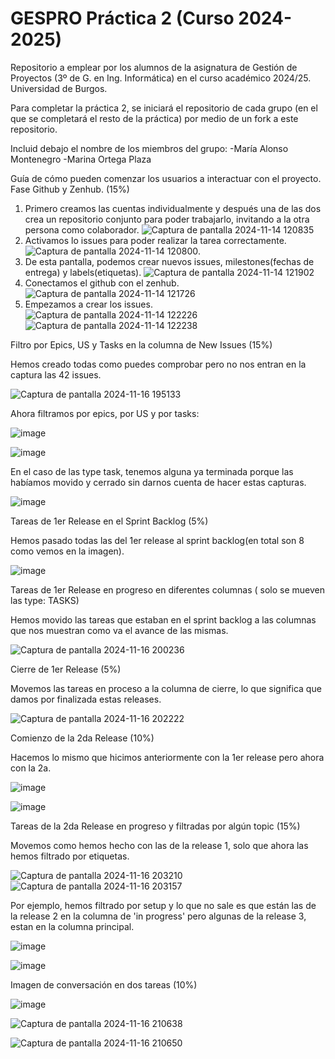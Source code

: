# GESPRO Práctica 2 (Curso 2024-2025)
Repositorio a emplear por los alumnos de la asignatura de Gestión de Proyectos (3º de G. en Ing. Informática) en el curso académico 2024/25. Universidad de Burgos.

Para completar la práctica 2, se iniciará el repositorio de cada grupo (en el que se completará el resto de la práctica) por medio de un fork a este repositorio.

Incluid debajo el nombre de los miembros del grupo:
-María Alonso Montenegro
-Marina Ortega Plaza

Guía de cómo pueden comenzar los usuarios a interactuar con el proyecto. Fase Github y Zenhub. (15%)
1. Primero creamos las cuentas individualmente y después una de las dos crea un repositorio conjunto para poder trabajarlo, invitando a la otra persona como colaborador.
   ![Captura de pantalla 2024-11-14 120835](https://github.com/user-attachments/assets/7c877802-e2d6-4d9d-b463-78645187cd27)
2. Activamos lo issues para poder realizar la tarea correctamente.
   ![Captura de pantalla 2024-11-14 120800](https://github.com/user-attachments/assets/1266efe4-9aad-4e37-908c-1555cedf11ee).
3. De esta pantalla, podemos crear nuevos issues, milestones(fechas de entrega) y labels(etiquetas).
   ![Captura de pantalla 2024-11-14 121902](https://github.com/user-attachments/assets/c84aa488-a352-49d6-9bc0-00ccb649f1e7)
4. Conectamos el github con el zenhub.
   ![Captura de pantalla 2024-11-14 121726](https://github.com/user-attachments/assets/715bdc26-ba01-488a-95bf-80c3b2a266e7)
5. Empezamos a crear los issues.
   ![Captura de pantalla 2024-11-14 122226](https://github.com/user-attachments/assets/365843c7-ed63-4fde-a080-c8a946523597)
   ![Captura de pantalla 2024-11-14 122238](https://github.com/user-attachments/assets/d1b6350a-b4b8-44df-a21c-ad1de18fe1e2)

Filtro por Epics, US y Tasks en la columna de New Issues (15%)

Hemos creado todas como puedes comprobar pero no nos entran en la captura las 42 issues.

   ![Captura de pantalla 2024-11-16 195133](https://github.com/user-attachments/assets/64ff5334-e463-40b9-8a13-6d5e2496cdf5)
   

Ahora filtramos por epics, por US y por tasks:

   ![image](https://github.com/user-attachments/assets/90157ae4-c76e-4a5f-a32f-680ce9a6fe80)

   ![image](https://github.com/user-attachments/assets/cac789e2-496d-401a-adcc-756a5d53d75e)

En el caso de las type task, tenemos alguna ya terminada porque las habíamos movido y cerrado sin darnos cuenta de hacer estas capturas.

   ![image](https://github.com/user-attachments/assets/ab7f4e4a-d44e-430d-a7cd-21a5b150b5f0)




Tareas de 1er Release en el Sprint Backlog (5%)

Hemos pasado todas las del 1er release al sprint backlog(en total son 8 como vemos en la imagen).
  
   ![image](https://github.com/user-attachments/assets/af7797a5-9eef-48d0-80ec-37f573362d18)

Tareas de 1er Release en progreso en diferentes columnas ( solo se mueven las type: TASKS) 

Hemos movido las tareas que estaban en el sprint backlog a las columnas que nos muestran como va el avance de las mismas.

   ![Captura de pantalla 2024-11-16 200236](https://github.com/user-attachments/assets/a056ce1c-dd32-44c9-937a-3d2959af3c05)

Cierre de 1er Release (5%)

Movemos las tareas en proceso a la columna de cierre, lo que significa que damos por finalizada estas releases.

   ![Captura de pantalla 2024-11-16 202222](https://github.com/user-attachments/assets/df2a663a-6685-4dae-b181-a7338c7a1912)

Comienzo de la 2da Release (10%)

Hacemos lo mismo que hicimos anteriormente con la 1er release pero ahora con la 2a.

   ![image](https://github.com/user-attachments/assets/bc42599b-9d6b-466d-bfb4-a366f6d0713c)

   ![image](https://github.com/user-attachments/assets/24e63ebe-fb4d-4b30-ba3f-890a4368f05b)

Tareas de la 2da Release en progreso y filtradas por algún topic (15%)

Movemos como hemos hecho con las de la release 1, solo que ahora las hemos filtrado por etiquetas.

   ![Captura de pantalla 2024-11-16 203210](https://github.com/user-attachments/assets/a8eae439-fc9f-4f52-b985-f3df55ee7e3c)
   ![Captura de pantalla 2024-11-16 203157](https://github.com/user-attachments/assets/d6ad940b-1f35-40a7-a57d-ebbbcf101b0e)

   Por ejemplo, hemos filtrado por setup y lo que no sale es que están las de la release 2 en la columna de 'in progress' pero algunas de la release 3, estan en la columna principal.

   ![image](https://github.com/user-attachments/assets/f98a65ca-eea3-4dc4-8d41-d65763e4575b)

   ![image](https://github.com/user-attachments/assets/d3bbfec5-dabd-4fcd-992d-0fa090b98d44)



Imagen de conversación en dos tareas (10%)

   ![image](https://github.com/user-attachments/assets/e26f6e17-d315-4a45-b028-f4329ce47da2)

   ![Captura de pantalla 2024-11-16 210638](https://github.com/user-attachments/assets/2e7ebf50-a837-40f0-a4d4-4bfc5e67efa2)

   ![Captura de pantalla 2024-11-16 210650](https://github.com/user-attachments/assets/0adc60d7-af4d-4b5b-8bc1-9dff0593130b)



